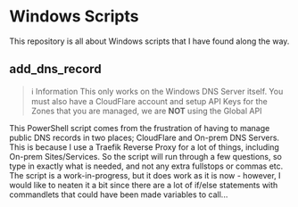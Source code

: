 # Windows Scripts

This repository is all about Windows scripts that I have found along the way.

## add_dns_record

> ℹ️ Information
> This only works on the Windows DNS Server itself. You must also have a CloudFlare account and setup API Keys for the Zones that you are managed, we are **NOT** using the Global API

This PowerShell script comes from the frustration of having to manage public DNS records in two places; CloudFlare and On-prem DNS Servers. This is because I use a Traefik Reverse Proxy for a lot of things, including On-prem Sites/Services.
So the script will run through a few questions, so type in exactly what is needed, and not any extra fullstops or commas etc.
The script is a work-in-progress, but it does work as it is now - however, I would like to neaten it a bit since there are a lot of if/else statements with commandlets that could have been made variables to call...
